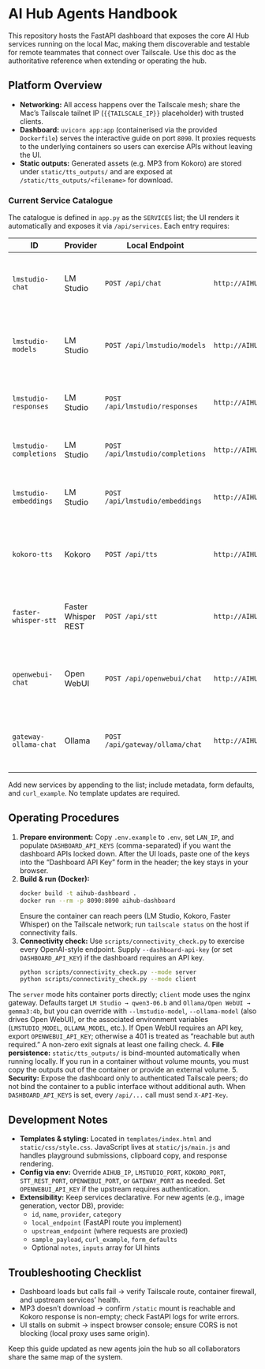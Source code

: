 # AI Hub Agents Handbook

This repository hosts the FastAPI dashboard that exposes the core AI Hub services running on the local Mac, making them discoverable and testable for remote teammates that connect over Tailscale. Use this doc as the authoritative reference when extending or operating the hub.

## Platform Overview

- **Networking:** All access happens over the Tailscale mesh; share the Mac’s Tailscale tailnet IP (`{{TAILSCALE_IP}}` placeholder) with trusted clients.
- **Dashboard:** `uvicorn app:app` (containerised via the provided `Dockerfile`) serves the interactive guide on port `8090`. It proxies requests to the underlying containers so users can exercise APIs without leaving the UI.
- **Static outputs:** Generated assets (e.g. MP3 from Kokoro) are stored under `static/tts_outputs/` and are exposed at `/static/tts_outputs/<filename>` for download.

### Current Service Catalogue

The catalogue is defined in `app.py` as the `SERVICES` list; the UI renders it automatically and exposes it via `/api/services`. Each entry requires:

| ID | Provider | Local Endpoint | Upstream Target | Brief |
| --- | --- | --- | --- | --- |
| `lmstudio-chat` | LM Studio | `POST /api/chat` | `http://AIHUB_IP:8080/lmstudio/v1/chat/completions` | OpenAI-compatible chat completions via the gateway. |
| `lmstudio-models` | LM Studio | `POST /api/lmstudio/models` | `http://AIHUB_IP:8080/lmstudio/v1/models` | Fetch the upstream model catalogue through the gateway. |
| `lmstudio-responses` | LM Studio | `POST /api/lmstudio/responses` | `http://AIHUB_IP:8080/lmstudio/v1/responses` | OpenAI Responses endpoint relayed by the gateway. |
| `lmstudio-completions` | LM Studio | `POST /api/lmstudio/completions` | `http://AIHUB_IP:8080/lmstudio/v1/completions` | Legacy completions endpoint via the gateway. |
| `lmstudio-embeddings` | LM Studio | `POST /api/lmstudio/embeddings` | `http://AIHUB_IP:8080/lmstudio/v1/embeddings` | Embeddings vector generation through the gateway. |
| `kokoro-tts` | Kokoro | `POST /api/tts` | `http://AIHUB_IP:8080/kokoro/v1/audio/speech` | Text-to-Speech returning downloadable MP3 through the gateway. |
| `faster-whisper-stt` | Faster Whisper REST | `POST /api/stt` | `http://AIHUB_IP:8080/stt/v1/audio/transcriptions` | Speech-to-text via multipart upload through the gateway. |
| `openwebui-chat` | Open WebUI | `POST /api/openwebui/chat` | `http://AIHUB_IP:8080/openwebui/api/chat/completions` | Chat completions routed to Open WebUI via the gateway. |
| `gateway-ollama-chat` | Ollama | `POST /api/gateway/ollama/chat` | `http://AIHUB_IP:8080/ollama/v1/chat/completions` | Ollama chat completions routed through the gateway relay. |

Add new services by appending to the list; include metadata, form defaults, and `curl_example`. No template updates are required.

## Operating Procedures

1. **Prepare environment:** Copy `.env.example` to `.env`, set `LAN_IP`, and populate `DASHBOARD_API_KEYS` (comma-separated) if you want the dashboard APIs locked down. After the UI loads, paste one of the keys into the “Dashboard API Key” form in the header; the key stays in your browser.
2. **Build & run (Docker):**
   ```bash
   docker build -t aihub-dashboard .
   docker run --rm -p 8090:8090 aihub-dashboard
   ```
   Ensure the container can reach peers (LM Studio, Kokoro, Faster Whisper) on the Tailscale network; run `tailscale status` on the host if connectivity fails.
3. **Connectivity check:** Use `scripts/connectivity_check.py` to exercise every OpenAI-style endpoint. Supply `--dashboard-api-key` (or set `DASHBOARD_API_KEY`) if the dashboard requires an API key.
   ```bash
   python scripts/connectivity_check.py --mode server
   python scripts/connectivity_check.py --mode client
   ```
  The `server` mode hits container ports directly; `client` mode uses the nginx gateway. Defaults target `LM Studio → qwen3-06.b` and `Ollama/Open WebUI → gemma3:4b`, but you can override with `--lmstudio-model`, `--ollama-model` (also drives Open WebUI), or the associated environment variables (`LMSTUDIO_MODEL`, `OLLAMA_MODEL`, etc.). If Open WebUI requires an API key, export `OPENWEBUI_API_KEY`; otherwise a 401 is treated as “reachable but auth required.” A non-zero exit signals at least one failing check.
4. **File persistence:** `static/tts_outputs/` is bind-mounted automatically when running locally. If you run in a container without volume mounts, you must copy the outputs out of the container or provide an external volume.
5. **Security:** Expose the dashboard only to authenticated Tailscale peers; do not bind the container to a public interface without additional auth. When `DASHBOARD_API_KEYS` is set, every `/api/...` call must send `X-API-Key`.

## Development Notes

- **Templates & styling:** Located in `templates/index.html` and `static/css/style.css`. JavaScript lives at `static/js/main.js` and handles playground submissions, clipboard copy, and response rendering.
- **Config via env:** Override `AIHUB_IP`, `LMSTUDIO_PORT`, `KOKORO_PORT`, `STT_REST_PORT`, `OPENWEBUI_PORT`, or `GATEWAY_PORT` as needed. Set `OPENWEBUI_API_KEY` if the upstream requires authentication.
- **Extensibility:** Keep services declarative. For new agents (e.g., image generation, vector DB), provide:
  - `id`, `name`, `provider`, `category`
  - `local_endpoint` (FastAPI route you implement)
  - `upstream_endpoint` (where requests are proxied)
  - `sample_payload`, `curl_example`, `form_defaults`
  - Optional `notes`, `inputs` array for UI hints

## Troubleshooting Checklist

- Dashboard loads but calls fail → verify Tailscale route, container firewall, and upstream services’ health.
- MP3 doesn’t download → confirm `/static` mount is reachable and Kokoro response is non-empty; check FastAPI logs for write errors.
- UI stalls on submit → inspect browser console; ensure CORS is not blocking (local proxy uses same origin).

Keep this guide updated as new agents join the hub so all collaborators share the same map of the system.
